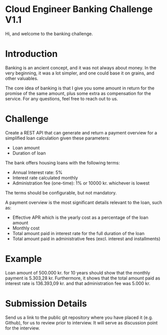# Cloud Engineer Banking Challenge V1.1
Hi, and welcome to the banking challenge.

# Introduction
Banking is an ancient concept, and it was not always about money. In the very beginning, it was a lot simpler, and one could base it on grains, and other
valuables.

The core idea of banking is that I give you some amount in return for the promise of the same amount, plus some extra as compensation for the service.
For any questions, feel free to reach out to us.

# Challenge
Create a REST API that can generate and return a payment overview for a simplified loan calculation given these parameters:
* Loan amount
* Duration of loan

The bank offers housing loans with the following terms:
* Annual Interest rate: 5%
* Interest rate calculated monthly
* Administration fee (one-time): 1% or 10000 kr. whichever is lowest

The terms should be configurable, but not mandatory.

A payment overview is the most significant details relevant to the loan, such as:
* Effective APR which is the yearly cost as a percentage of the loan amount
* Monthly cost
* Total amount paid in interest rate for the full duration of the loan
* Total amount paid in administrative fees (excl. interest and installments)

# Example
Loan amount of 500.000 kr. for 10 years should show that the monthly payment is 5.303,28 kr.
Furthermore, it shows that the total amount paid as interest rate is 136.393,09 kr. and that administration fee was 5.000 kr.

# Submission Details
Send us a link to the public git repository where you have placed it (e.g. Github), for us to review prior to interview. It will serve as discussion point for the
interview.